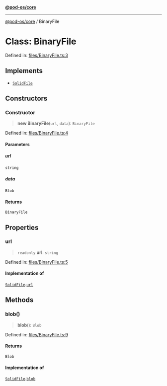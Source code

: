 [**@pod-os/core**](../README.md)

***

[@pod-os/core](../globals.md) / BinaryFile

# Class: BinaryFile

Defined in: [files/BinaryFile.ts:3](https://github.com/pod-os/PodOS/blob/1aecf6de76fa668e7779c8aad7b604e498d41244/core/src/files/BinaryFile.ts#L3)

## Implements

- [`SolidFile`](../interfaces/SolidFile.md)

## Constructors

### Constructor

> **new BinaryFile**(`url`, `data`): `BinaryFile`

Defined in: [files/BinaryFile.ts:4](https://github.com/pod-os/PodOS/blob/1aecf6de76fa668e7779c8aad7b604e498d41244/core/src/files/BinaryFile.ts#L4)

#### Parameters

##### url

`string`

##### data

`Blob`

#### Returns

`BinaryFile`

## Properties

### url

> `readonly` **url**: `string`

Defined in: [files/BinaryFile.ts:5](https://github.com/pod-os/PodOS/blob/1aecf6de76fa668e7779c8aad7b604e498d41244/core/src/files/BinaryFile.ts#L5)

#### Implementation of

[`SolidFile`](../interfaces/SolidFile.md).[`url`](../interfaces/SolidFile.md#url)

## Methods

### blob()

> **blob**(): `Blob`

Defined in: [files/BinaryFile.ts:9](https://github.com/pod-os/PodOS/blob/1aecf6de76fa668e7779c8aad7b604e498d41244/core/src/files/BinaryFile.ts#L9)

#### Returns

`Blob`

#### Implementation of

[`SolidFile`](../interfaces/SolidFile.md).[`blob`](../interfaces/SolidFile.md#blob)
